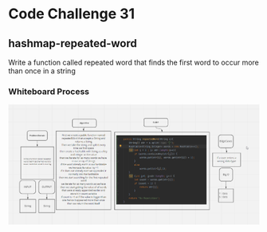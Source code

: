 # Code Challenge 31

## hashmap-repeated-word

Write a function called repeated word that finds the first word to occur more than once in a string

### Whiteboard Process

![alt text](WhiteBoard.png)
